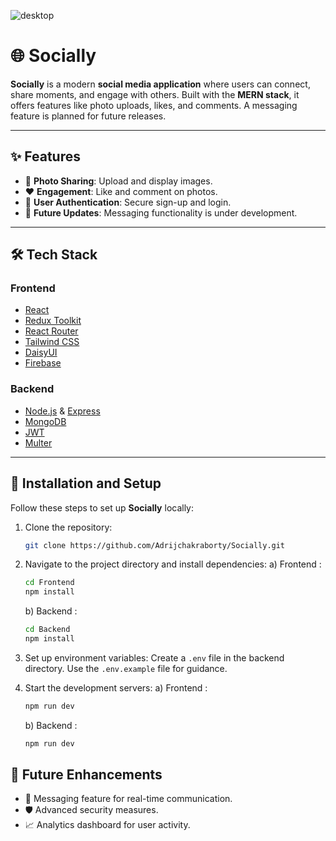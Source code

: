 
![desktop](https://github.com/user-attachments/assets/908a7bdc-1215-4686-8688-1fb2b61c1ec3)


# 🌐 Socially  

**Socially** is a modern **social media application** where users can connect, share moments, and engage with others. Built with the **MERN stack**, it offers features like photo uploads, likes, and comments. A messaging feature is planned for future releases.  

---

## ✨ Features  
- 📸 **Photo Sharing**: Upload and display images.  
- ❤️ **Engagement**: Like and comment on photos.  
- 🔐 **User Authentication**: Secure sign-up and login.  
- 💬 **Future Updates**: Messaging functionality is under development.  

---

## 🛠️ Tech Stack  

### **Frontend**  
- [React](https://reactjs.org/)  
- [Redux Toolkit](https://redux-toolkit.js.org/)  
- [React Router](https://reactrouter.com/)  
- [Tailwind CSS](https://tailwindcss.com/)  
- [DaisyUI](https://daisyui.com/)  
- [Firebase](https://firebase.google.com/)  

### **Backend**  
- [Node.js](https://nodejs.org/) & [Express](https://expressjs.com/)  
- [MongoDB](https://www.mongodb.com/)  
- [JWT](https://jwt.io/)  
- [Multer](https://github.com/expressjs/multer)  

---

## 🚀 Installation and Setup  

Follow these steps to set up **Socially** locally:  

1. Clone the repository:  
   ```bash
   git clone https://github.com/Adrijchakraborty/Socially.git
   ```

2. Navigate to the project directory and install dependencies:
   a) Frontend :
      ```bash
      cd Frontend
      npm install
      ```
   b) Backend :
      ```bash
      cd Backend
      npm install
      ```
3. Set up environment variables:
   Create a ```.env``` file in the backend directory. Use the ```.env.example``` file for guidance.
4. Start the development servers:
   a) Frontend :
      ```bash
      npm run dev
      ```
   b) Backend :
      ```bash
      npm run dev
      ```

## 🎯 Future Enhancements
- 📨 Messaging feature for real-time communication.
- 🛡️ Advanced security measures.
- 📈 Analytics dashboard for user activity.

